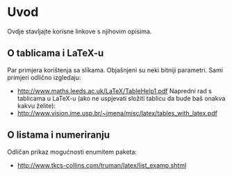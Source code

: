 # Uvod #

Ovdje stavljajte korisne linkove s njihovim opisima.


## O tablicama i LaTeX-u ##

Par primjera korištenja sa slikama. Objašnjeni su neki bitniji parametri. Sami primjeri odlično izgledaju:
  * http://www.maths.leeds.ac.uk/LaTeX/TableHelp1.pdf
Napredni rad s tablicama u LaTeX-u (ako ne uspjevati složiti tablicu da bude baš onakva kakvu želite):
  * http://www.vision.ime.usp.br/~jmena/misc/latex/tables_with_latex.pdf

## O listama i numeriranju ##

Odličan prikaz mogućnosti enumitem paketa:
  * http://www.tkcs-collins.com/truman/latex/list_examp.shtml